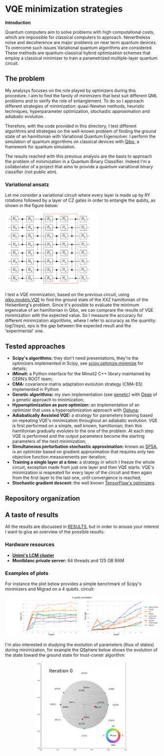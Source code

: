 
# VQE minimization strategies

**Introduction**

Quantum computers aim to solve problems with high computational costs, which are impossible for classical computers to approach. Nevertheless noise and decoherence are major problems on near term quantum devices. 
To overcome such issues Variational quantum algorithms are considered. These methods are quantum-classical hybrid optimization schemes that employ a classical minimizer to train a parametrized multiple-layer quantum circuit. 

## The problem 

My analysys focuses on the role played by optimizers during this procedure. I aim to find the family of minimizers that best suit different QML problems and to verify the role of entanglement. To do so I approach different strategies of minimization: quasi-Newton methods, heuristic techniques, hyperparameter optimization, stochastic approximation and adiabatic evolution. 

Therefore, with the code provided in this directory, I test different algorithms and strategies on the well-known problem of finding the ground state of an hamiltonian with Variational Quantum Eigensolver. I perform the simulation of quantum algorithms on classical devices with [Qibo](https://github.com/qiboteam/qibo), a framework for quantum simulation.

The results reached with this previous analysis are the basis to approach the problem of minimization in a Quantum Binary Classifier. Indeed I'm a collaborator of a project that aims to provide a quantum variational binary classifier (not public atm).

### Variational ansatz

Let me consider a variational circuit where every layer is made up by RY rotations followed by a layer of CZ gates in order to entangle the qubits, as shown in the figure below: 

<img src="results/images/varlayer.png"  width="300" class="center"/>

I test a VQE minimization, based on the previous circuit, using [qibo.models.VQE](https://qibo.readthedocs.io/en/stable/qibo.html#qibo.models.VQE.minimize) to find the ground state of the XXZ hamiltonian of the Heisenberg's problem. 
Since it's possible to evaluate the minimum eigenvalue of an hamiltonian in Qibo, we can comprare the results of VQE minimization with the expected value.  So I measure the accuracy for different minimization algorithms, where I refer to accuracy as the quantity: log(1/eps), eps is the gap between the expected result and the 'experimental' one.

## Tested approaches

- **Scipy's algorithms:** they don't need presentations, they're the optimizers implemented in Scipy, see [scipy.optimize.minimize](https://docs.scipy.org/doc/scipy/reference/generated/scipy.optimize.minimize.html#scipy.optimize.minimize) for details;
- **iMinuit:** a Python interface for the Minuit2 C++ library maintained by CERN’s ROOT team;
- **CMA:** covariance matrix adaptation evolution strategy (CMA-ES) implemented in Python 
- **Genetic algorithms:** my own implementation (see [genetic](https://github.com/nicolezatta/VQE-minimization-strategies/blob/main/optimizers/genetic.py)) with [Deap](https://deap.readthedocs.io/en/master/) of a genetic approach to minimization;
- **Hyperoptimization as pure optimizer:** an implementation of an optimizer that uses a hyperoptimization approach with [Optuna](https://optuna.org);
- **Adiabatically Assisted VQE:** a strategy for parameters training based on repeating VQE's minimization throughout an adiabatic evolution. VQE is first performed on a simple, well known, hamiltonian; then this hamiltonian gradually evolutes to the one of the problem. At each step VQE is performed and the output parameters become the starting parameters of the next minimization;
- **Simultaneous perturbation stochastic approximation:** known as [SPSA](https://www.jhuapl.edu/spsa/), is an optimizer based on gradient approximation that requires only two objective function measurements per iteration;
- **Training a single layer at a time:** a strategy in which I freeze the whole circuit, exception made from just one layer and then VQE starts. VQE's minimization is reapeated for every layer of the circuit and then again from the first layer to the last one, until convergence is reached;
- **Stochastic gradient descent:** the well known [TensorFlow's optimizers](https://www.tensorflow.org/api_docs/python/tf/keras/optimizers).

## Repository organization


## A taste of results

All the results are discussed in [RESULTS](https://github.com/nicolezatta/VQE-minimization-strategies/blob/main/results/RESULTS.md), but in order to arouse your interest I want to giva an overview of the possible results.

### Hardware resources 

- **[Unimi's LCM cluster](https://lcm.mi.infn.it/il-laboratorio/la-struttura/)** 
- **Montblanc private server:**  64 threads and 125 GB RAM 

### Examples of plots

For instance the plot below provides a simple benchmark of Scipy's minimizers and Migrad on a 4 qubits. circuit:

<p align="center">
	<img src="results/images/4q.png"  width="1000"/>  
</p>

I'm also interested in studying the evolution of parameters (thus of states) during minimization, for example the QSphere below shows the evolution of the state toward the ground state for trust-constr algorithm:


<p align="center">
	<img src="results/images/trust-constr_4q_gif.gif"  width="300"/>  
</p>
